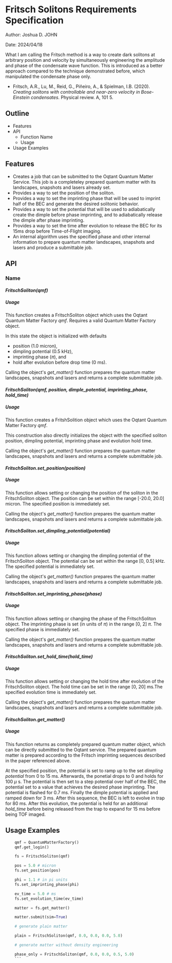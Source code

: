 # Fritsch Solitons Requirements Specification
Author: Joshua D. JOHN

Date: 2024/04/18

What I am calling the Fritsch method is a way to create dark solitons at arbitrary position and velocity by simultaneously engineering the amplitude and phase of the condensate wave function. This is introduced as a better approach compared to the technique demonstrated before, which manipulated the condensate phase only.

* Fritsch, A.R., Lu, M., Reid, G., Piñeiro, A., & Spielman, I.B. (2020). _Creating solitons with controllable and near-zero velocity in Bose-Einstein condensates._ Physical review. A, 101 5.


## Outline
* Features
* API
    * Function Name
    * Usage
* Usage Examples

## Features
* Creates a job that can be submitted to the Oqtant Quantum Matter Service. This job is a completeley prepared quantum matter with its landscapes, snapshots and lasers already set.
* Provides a way to set the position of the soliton.
* Provides a way to set the imprinting phase that will be used to imprint half of the BEC and generate the desired solitonic behavior.
* Provides a way to set the potential that will be used to adiabatically create the dimple before phase imprinting, and to adiabatically release the dimple after phase imprinting. 
* Provides a way to set the time after evolution to release the BEC for its 15ms drop before Time-of-Flight imaging.
*  An internal algorithm uses the specified phase and other internal information to prepare quantum matter landscapes, snapshots and lasers and produce a submittable job.

## API
### Name
#### _FritschSoliton(qmf)_
##### Usage
This function creates a FritschSoliton object which uses the Oqtant Quantum Matter Factory _qmf_.
Requires a valid Quantum Matter Factory object. 

In this state the object is initialized with defaults
* position (1.0 micron),
* dimpling potential (0.5 kHz),
* imprinting phase ($\pi$), and 
* hold after evolution before drop time (0 ms). 

Calling the object's _get_matter()_ function prepares the quantum matter landscapes, snapshots and lasers and returns a complete submittable job. 

#### _FritschSoliton(qmf, position, dimple_potential, imprinting_phase, hold_time)_
##### Usage
This function creates a FritshSolition object which uses the Oqtant Quantum Matter Factory _qmf_. 

This construction also directly initializes the object with the specified soliton position, dimpling potential, imprinting phase and evolution hold time. 

Calling the object's _get_matter()_ function prepares the quantum matter landscapes, snapshots and lasers and returns a complete submittable job.

#### _FritschSoliton.set_position(position)_
##### Usage
This function allows setting or changing the position of the soliton in the FritschSoliton object. The position can be set within the range [-20.0, 20.0] micron. The specified position is immediately set. 

Calling the object's _get_matter()_ function prepares the quantum matter landscapes, snapshots and lasers and returns a complete submittable job.

#### _FritschSoliton.set_dimpling_potential(potential)_
##### Usage
This function allows setting or changing the dimpling potential of the FritschSoliton object. The potential can be set within the range [0, 0.5] kHz. The specified potential is immediately set. 

Calling the object's _get_matter()_ function prepares the quantum matter landscapes, snapshots and lasers and returns a complete submittable job.

#### _FritschSoliton.set_imprinting_phase(phase)_
##### Usage
This function allows setting or changing the phase of the FritschSoliton object. The imprinting phase is set (in units of $\pi$) in the range [0, 2] $\pi$. The specified phase is immediately set. 

Calling the object's _get_matter()_ function prepares the quantum matter landscapes, snapshots and lasers and returns a complete submittable job.

#### _FritschSoliton.set_hold_time(hold_time)_
##### Usage
This function allows setting or changing the hold time after evolution of the FritschSoliton object. The hold time can be set in the range [0, 20] ms.The specified evolution time is immediately set. 

Calling the object's _get_matter()_ function prepares the quantum matter landscapes, snapshots and lasers and returns a complete submittable job.

#### _FritschSoliton.get_matter()_
##### Usage
This function  returns as completely prepared quantum matter object, which can be directly submitted to the Oqtant service. The prepared quantum matter is prepared according to the Fritsch imprinting sequences described in the paper referenced above. 

At the specified position, the potential is set to ramp up to the set _dimpling potential_ from 0 to 15 ms. Afterwards, the ponetial drops to 0 and holds for 100 $\mu$ s. The potential is then set to a step potential over half of the BEC, the potential set to a value that achieves the desired phase imprinting. The potential is flashed for 0.7 ms. Finally the dimple potential is applied and ramped down for 3 ms. After this sequence, the BEC is left to evolve in trap for 80 ms. After this evolution, the potential is held for an additional _hold_time_ before being released from the trap to expand for 15 ms before being TOF imaged. 

## Usage Examples
```python
    qmf = QuantumMatterFactory()
    qmf.get_login()

    fs = FritschSoliton(qmf)

    pos = 5.0 # micron
    fs.set_position(pos)

    phi = 1.1 # in pi units
    fs.set_imprinting_phase(phi)

    ev_time = 5.0 # ms
    fs.set_evolution_time(ev_time)

    matter = fs.get_matter()

    matter.submit(sim=True)

    # generate plain matter

    plain = FritschSoliton(qmf, 0.0, 0.0, 0.0, 5.0)

    # generate matter without density engineering

    phase_only = FritschSoliton(qmf, 0.0, 0.0, 0.5, 5.0)
    ```
